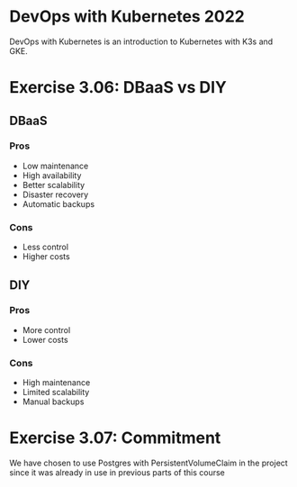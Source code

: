# DevOps with Kubernetes 2022
DevOps with Kubernetes is an introduction to Kubernetes with K3s and GKE.

# Exercise 3.06: DBaaS vs DIY
## DBaaS
### Pros
- Low maintenance
- High availability
- Better scalability
- Disaster recovery
- Automatic backups

### Cons
- Less control
- Higher costs

## DIY
### Pros
- More control
- Lower costs

### Cons
- High maintenance
- Limited scalability
- Manual backups

# Exercise 3.07: Commitment

We have chosen to use Postgres with PersistentVolumeClaim in the project since it was already in use
in previous parts of this course
